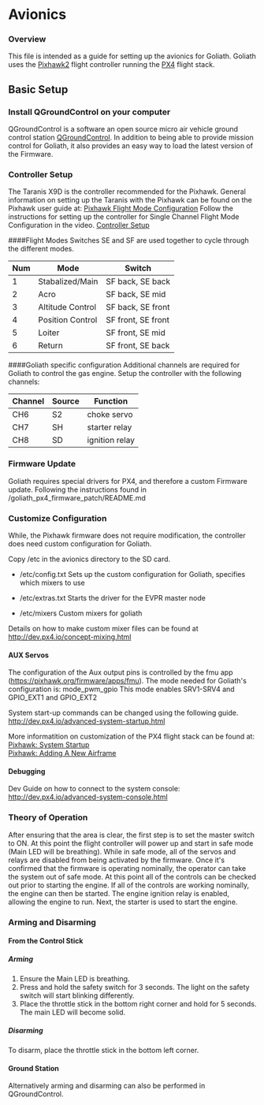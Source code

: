 
# Avionics
### Overview
This file is intended as a guide for setting up the avionics for Goliath. Goliath uses the [Pixhawk2](https://docs.px4.io/en/flight_controller/pixhawk-2.html) flight controller running the [PX4](https://px4.io) flight stack.

## Basic Setup
### Install QGroundControl on your computer
QGroundControl is a software an open source micro air vehicle ground control station [QGroundControl](http://qgroundcontrol.com). In addition to being able to provide mission control for Goliath, it also provides an easy way to load the latest version of the Firmware.

### Controller Setup
The Taranis X9D is the controller recommended for the Pixhawk. General information on setting up the Taranis with the Pixhawk can be found on the Pixhawk user guide at:
[Pixhawk Flight Mode Configuration](http://px4.io/docs/flight-mode-configuration/)
Follow the instructions for setting up the controller for Single Channel Flight Mode Configuration in the video.
[Controller Setup](http://https://youtu.be/scqO7vbH2jo)

####Flight Modes
Switches SE and SF are used together to cycle through the different modes.

Num | Mode | Switch
---|---|---
1|Stabalized/Main|SF back, SE back
2|Acro|SF back, SE mid
3|Altitude Control|SF back, SE front
4|Position Control|SF front, SE front
5|Loiter|SF front, SE mid
6|Return|SF front, SE back

####Goliath specific configuration
Additional channels are required for Goliath to control the gas engine. Setup the controller with the following channels: 

Channel | Source | Function
---|---|---
CH6 | S2 | choke servo
CH7 | SH | starter relay
CH8 | SD | ignition relay

### Firmware Update
Goliath requires special drivers for PX4, and therefore a custom Firmware update. Following the instructions found in /goliath_px4_firmware_patch/README.md

### Customize Configuration
While, the Pixhawk firmware does not require modification, the controller does need custom configuration for Goliath.

Copy /etc in the avionics directory to the SD card.

* /etc/config.txt 
  Sets up the custom configuration for Goliath, specifies which mixers to use 

* /etc/extras.txt 
  Starts the driver for the EVPR master node 

* /etc/mixers
  Custom mixers for goliath

Details on how to make custom mixer files can be found at http://dev.px4.io/concept-mixing.html

#### AUX Servos
The configuration of the Aux output pins is controlled by the fmu app (https://pixhawk.org/firmware/apps/fmu). The mode needed for Goliath's configuration is:
mode_pwm_gpio
This mode enables SRV1-SRV4 and GPIO_EXT1 and GPIO_EXT2

System start-up commands can be changed using the following guide.
http://dev.px4.io/advanced-system-startup.html

More informatition on customization of the PX4 flight stack can be found at:<br>
[Pixhawk: System Startup](http://dev.px4.io/advanced-system-startup.html)<br>
[Pixhawk: Adding A New Airframe](http://dev.px4.io/airframes-adding-a-new-frame.html)

#### Debugging 
Dev Guide on how to connect to the system console:
http://dev.px4.io/advanced-system-console.html

### Theory of Operation
After ensuring that the area is clear, the first step is to set the master switch to ON. At this point the flight controller will power up and start in safe mode (Main LED will be breathing). While in safe mode, all of the servos and relays are disabled from being activated by the firmware. Once it's confirmed that the firmware is operating nominally, the operator can take the system out of safe mode. At this point all of the controls can be checked out prior to starting the engine. If all of the controls are working nominally, the engine can then be started. The engine ignition relay is enabled, allowing the engine to run. Next, the starter is used to start the engine.

### Arming and Disarming
#### From the Control Stick
##### Arming
1. Ensure the Main LED is breathing.
2. Press and hold the safety switch for 3 seconds. The light on the safety switch will start blinking differently.
3. Place the throttle stick in the bottom right corner and hold for 5 seconds. The main LED will become solid.
##### Disarming
To disarm, place the throttle stick in the bottom left corner.

#### Ground Station
Alternatively arming and disarming can also be performed in QGroundControl.


